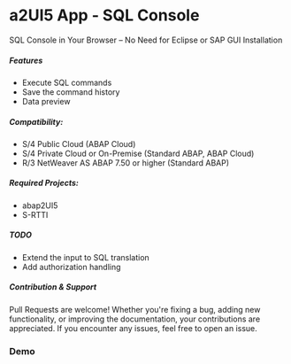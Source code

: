 # a2UI5 App - SQL Console
SQL Console in Your Browser – No Need for Eclipse or SAP GUI Installation

##### Features
* Execute SQL commands
* Save the command history
* Data preview

##### Compatibility:
* S/4 Public Cloud (ABAP Cloud)
* S/4 Private Cloud or On-Premise (Standard ABAP, ABAP Cloud)
* R/3 NetWeaver AS ABAP 7.50 or higher (Standard ABAP)

##### Required Projects:
* abap2UI5
* S-RTTI

##### TODO
* Extend the input to SQL translation
* Add authorization handling

##### Contribution & Support
Pull Requests are welcome! Whether you're fixing a bug, adding new functionality, or improving the documentation, your contributions are appreciated. If you encounter any issues, feel free to open an issue.

### Demo



